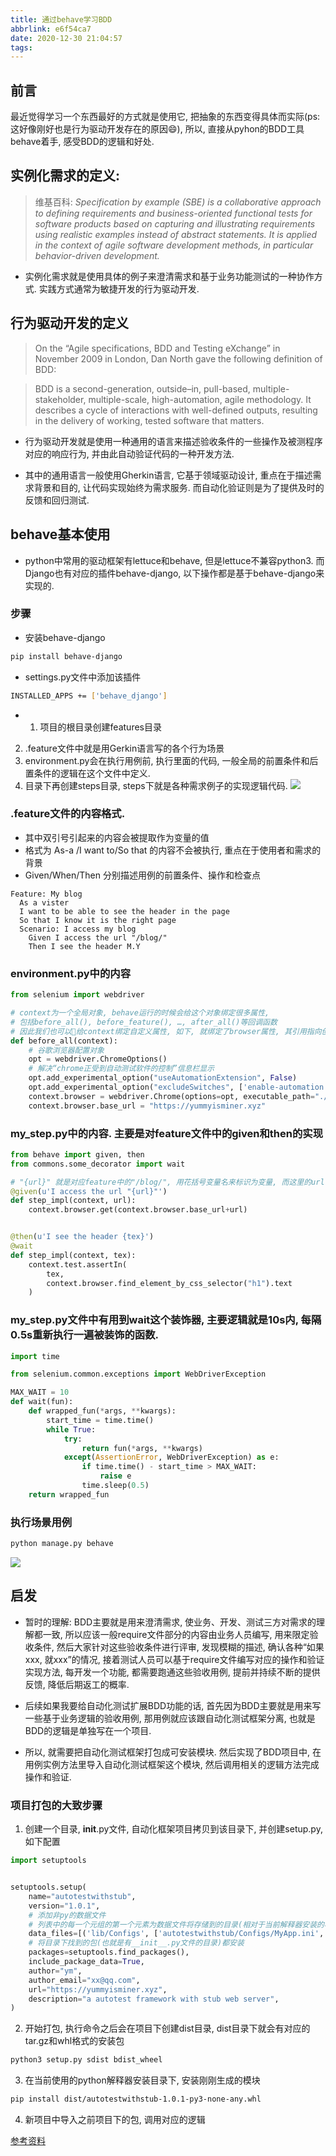 ```yaml
---
title: 通过behave学习BDD
abbrlink: e6f54ca7
date: 2020-12-30 21:04:57
tags:
---
```

## 前言
最近觉得学习一个东西最好的方式就是使用它, 把抽象的东西变得具体而实际(ps:这好像刚好也是行为驱动开发存在的原因😄), 所以, 直接从pyhon的BDD工具behave着手, 感受BDD的逻辑和好处.
## 实例化需求的定义:
> 维基百科: *Specification by example (SBE) is a collaborative approach to defining requirements and business-oriented functional tests for software products based on capturing and illustrating requirements using realistic examples instead of abstract statements. It is applied in the context of agile software development methods, in particular behavior-driven development.*
<!-- more -->
* 实例化需求就是使用具体的例子来澄清需求和基于业务功能测试的一种协作方式. 实践方式通常为敏捷开发的行为驱动开发.

## 行为驱动开发的定义
>On the “Agile specifications, BDD and Testing eXchange” in November 2009 in London, Dan North gave the following definition of BDD:

>BDD is a second-generation, outside–in, pull-based, multiple-stakeholder, multiple-scale, high-automation, agile methodology. It describes a cycle of interactions with well-defined outputs, resulting in the delivery of working, tested software that matters.
* 行为驱动开发就是使用一种通用的语言来描述验收条件的一些操作及被测程序对应的响应行为, 并由此自动验证代码的一种开发方法.

* 其中的通用语言一般使用Gherkin语言, 它基于领域驱动设计, 重点在于描述需求背景和目的, 让代码实现始终为需求服务.
而自动化验证则是为了提供及时的反馈和回归测试.

## behave基本使用
* python中常用的驱动框架有lettuce和behave, 但是lettuce不兼容python3.
而Django也有对应的插件behave-django, 以下操作都是基于behave-django来实现的.
### 步骤
* 安装behave-django
```bash
pip install behave-django
```
* settings.py文件中添加该插件
```bash
INSTALLED_APPS += ['behave_django']
```
* 1) 项目的根目录创建features目录
2) .feature文件中就是用Gerkin语言写的各个行为场景
3) environment.py会在执行用例前, 执行里面的代码, 一般全局的前置条件和后置条件的逻辑在这个文件中定义.
4) 目录下再创建steps目录, steps下就是各种需求例子的实现逻辑代码. 
![](https://image.baidu.com/search/down?url=https://tva1.sinaimg.cn/large/0081Kckwgy1gm72on9jlcj306b04jdgi.jpg)
### .feature文件的内容格式. 
* 其中双引号引起来的内容会被提取作为变量的值
* 格式为 As-a /I want to/So that 的内容不会被执行, 重点在于使用者和需求的背景
* Given/When/Then 分别描述用例的前置条件、操作和检查点
```Gerkin
Feature: My blog
  As a vister
  I want to be able to see the header in the page
  So that I know it is the right page
  Scenario: I access my blog
    Given I access the url "/blog/"
    Then I see the header M.Y
```
### environment.py中的内容
```python
from selenium import webdriver

# context为一个全局对象, behave运行的时候会给这个对象绑定很多属性, 
# 包括before_all(), before_feature(), …, after_all()等回调函数
# 因此我们也可以给context绑定自定义属性, 如下, 就绑定了browser属性, 其引用指向创建的webdriver实例
def before_all(context):
    # 谷歌浏览器配置对象
    opt = webdriver.ChromeOptions()
    # 解决“chrome正受到自动测试软件的控制”信息栏显示
    opt.add_experimental_option("useAutomationExtension", False)
    opt.add_experimental_option("excludeSwitches", ['enable-automation'])
    context.browser = webdriver.Chrome(options=opt, executable_path="./chromedriver")
    context.browser.base_url = "https://yummyisminer.xyz"
```
### my_step.py中的内容. 主要是对feature文件中的given和then的实现

```python
from behave import given, then
from commons.some_decorator import wait

# "{url}" 就是对应feature中的"/blog/", 用花括号变量名来标识为变量, 而这里的url作为变量引用/blog/这个值
@given(u'I access the url "{url}"')
def step_impl(context, url):
    context.browser.get(context.browser.base_url+url)


@then(u'I see the header {tex}')
@wait
def step_impl(context, tex):
    context.test.assertIn(
        tex,
        context.browser.find_element_by_css_selector("h1").text
    )
```
### my_step.py文件中有用到wait这个装饰器, 主要逻辑就是10s内, 每隔0.5s重新执行一遍被装饰的函数.
```python
import time

from selenium.common.exceptions import WebDriverException

MAX_WAIT = 10
def wait(fun):
    def wrapped_fun(*args, **kwargs):
        start_time = time.time()
        while True:
            try:
                return fun(*args, **kwargs)
            except(AssertionError, WebDriverException) as e:
                if time.time() - start_time > MAX_WAIT:
                    raise e
                time.sleep(0.5)
    return wrapped_fun
```
###  执行场景用例
```bash
python manage.py behave
```
![](https://image.baidu.com/search/down?url=https://tva1.sinaimg.cn/large/0081Kckwgy1gm734noye0j30hc09vadc.jpg)

## 启发
* 暂时的理解: BDD主要就是用来澄清需求, 使业务、开发、测试三方对需求的理解都一致, 所以应该一般require文件部分的内容由业务人员编写, 用来限定验收条件, 然后大家针对这些验收条件进行评审, 发现模糊的描述, 确认各种“如果xxx, 就xxx”的情况, 接着测试人员可以基于require文件编写对应的操作和验证实现方法, 每开发一个功能, 都需要跑通这些验收用例, 提前并持续不断的提供反馈, 降低后期返工的概率.
* 后续如果我要给自动化测试扩展BDD功能的话, 首先因为BDD主要就是用来写一些基于业务逻辑的验收用例, 那用例就应该跟自动化测试框架分离, 也就是BDD的逻辑是单独写在一个项目.

* 所以, 就需要把自动化测试框架打包成可安装模块.
然后实现了BDD项目中, 在用例实例方法里导入自动化测试框架这个模块, 然后调用相关的逻辑方法完成操作和验证.

### 项目打包的大致步骤
1. 创建一个目录, __init__.py文件, 自动化框架项目拷贝到该目录下, 并创建setup.py, 如下配置
```python
import setuptools


setuptools.setup(
    name="autotestwithstub",
    version="1.0.1",
    # 添加非py的数据文件
    # 列表中的每一个元组的第一个元素为数据文件将存储到的目录(相对于当前解释器安装的根目录)， 第二个元素为要添加的文件路径
    data_files=[('lib/Configs', ['autotestwithstub/Configs/MyApp.ini','autotestwithstub/Configs/logging_conf.ini'])],
    # 将目录下找到的包(也就是有__init__.py文件的目录)都安装
    packages=setuptools.find_packages(),
    include_package_data=True,
    author="ym",
    author_email="xx@qq.com",
    url="https://yummyisminer.xyz",
    description="a autotest framework with stub web server",
)
```
2. 开始打包, 执行命令之后会在项目下创建dist目录, dist目录下就会有对应的tar.gz和whl格式的安装包
```bash
python3 setup.py sdist bdist_wheel
```
3. 在当前使用的python解释器安装目录下, 安装刚刚生成的模块
```bash
pip install dist/autotestwithstub-1.0.1-py3-none-any.whl
```
4. 新项目中导入之前项目下的包, 调用对应的逻辑

<a href="https://packaging.python.org/tutorials/packaging-projects/">参考资料</a>


